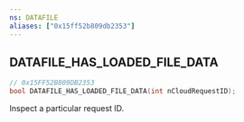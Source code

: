 ```yaml
---
ns: DATAFILE
aliases: ["0x15ff52b809db2353"]
---
```

## DATAFILE_HAS_LOADED_FILE_DATA

```c
// 0x15FF52B809DB2353
bool DATAFILE_HAS_LOADED_FILE_DATA(int nCloudRequestID);
```

Inspect a particular request ID.

